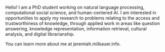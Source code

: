 Hello! I am a PhD student working on natural language processing, computational social science, and human-centered AI.
I am interested in opportunities to apply my research to problems relating to the access and trustworthiness of knowledge, through applied work in areas like question answering, knowledge representation, information retrieval, cultural analysis, and digital librarianship.

You can learn more about me at jeremiah.milbauer.info.
